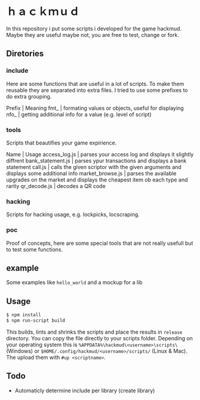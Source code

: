 # ｈａｃｋｍｕｄ

In this repository i put some scripts i developed for the game hackmud.
Maybe they are useful maybe not, you are free to test, change or fork.

## Diretories

### include

Here are some functions that are useful in a lot of scripts.
To make them reusable they are separated into extra files.
I tried to use some prefixes to do extra grouping.

Prefix | Meaning
fmt_ | formating values or objects, useful for displaying
nfo_ | getting additional info for a value (e.g. level of script)

### tools

Scripts that beautifies your game expirience.

Name | Usage
access_log.js | parses your access log and displays it slightly diffrent
bank_statement.js | parses ypur transactions and displays a bank statement
call.js | calls the given scriptor with the given arguments and displays some additional info
market_browse.js | parses the available upgrades on the market and displays the cheapest item ob each type and rarity
qr_decode.js | decodes a QR code

### hacking

Scripts for hacking usage, e.g. lockpicks, locscraping.

### poc

Proof of concepts, here are some special tools that are not really usefull but
to test some functions.

## example

Some examples like `hello_world` and a mockup for a lib

## Usage

```bash
$ npm install
$ npm run-script build
```

This builds, lints and shrinks the scripts and place the results in `release` directory.
You can copy the file directly to your scripts folder.
Depending on your operating system this is `%APPDATA%\hackmud\<username>\scripts\` (Windows) or `$HOME/.config/hackmud/<username>/scripts/` (Linux & Mac).
The upload them with `#up <scriptname>`.

## Todo

* Automaticly determine include per library (create library)
